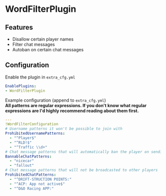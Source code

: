 ﻿# WordFilterPlugin
## Features
* Disallow certain player names
* Filter chat messages
* Autoban on certain chat messages
## Configuration
Enable the plugin in `extra_cfg.yml`
```yaml
EnablePlugins:
- WordFilterPlugin
```
Example configuration (append to `extra_cfg.yml`)  
**All patterns are regular expressions. If you don't know what regular expressions are I'd highly recommend reading about them first.**
```yaml
---
!WordFilterConfiguration
# Username patterns it won't be possible to join with
ProhibitedUsernamePatterns:
  - "^Player$"
  - "^RLD!$"
  - "^Traffic \\d+"
# Chat message patterns that will automatically ban the player on sending them
BannableChatPatterns:
  - "nicecar"
  - "fallout"
# Chat message patterns that will not be broadcasted to other players
ProhibitedChatPatterns:
  - "^DRIFT-STRUCTION POINTS:"
  - "^ACP: App not active$"
  - "^D&O Racing APP:"
```